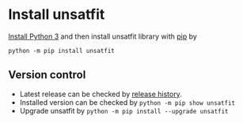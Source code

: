 # Install unsatfit

[Install Python 3](https://realpython.com/installing-python/) and then install unsatfit library with [pip](https://pip.pypa.io/en/stable/getting-started/) by

```
python -m pip install unsatfit
```

## Version control
- Latest release can be checked by [release history](https://pypi.org/project/unsatfit/#history).
- Installed version can be checked by ```python -m pip show unsatfit```
- Upgrade unsatfit by ```python -m pip install --upgrade unsatfit```
